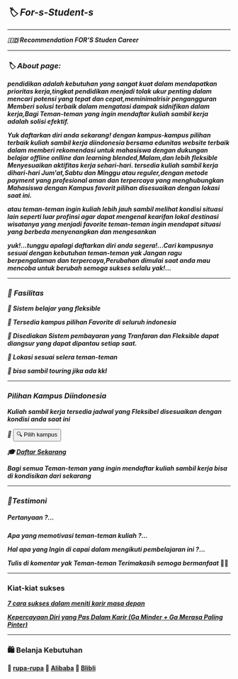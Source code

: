 ## <em><strong>🏷️ For-s-Student-s</string></em>

---

<em>🇮🇩 Recommendation FOR'S Studen Career</em>




---

### <em><strong>🏷️ About page:</strong></em>
<em>pendidikan adalah kebutuhan yang sangat kuat dalam mendapatkan prioritas kerja,tingkat pendidikan menjadi tolak ukur penting dalam mencari potensi yang tepat dan cepat,meminimalrisir pengangguran Memberi solusi terbaik dalam mengatasi dampak sidnifikan dalam kerja,Bagi Teman-teman yang ingin mendaftar kuliah sambil kerja adalah solisi efektif.</em>

<be>

<em>Yuk daftarkan diri anda sekarang!
dengan kampus-kampus pilihan terbaik kuliah sambil kerja diindonesia bersama edunitas website terbaik dalam memberi rekomendasi untuk mahasiswa dengan dukungan belajar
offline onlline dan learning blended,Malam,dan lebih fleksible Menyesuaikan aktifitas kerja sehari-hari.
tersedia kuliah sambil kerja dihari-hari Jum'at,Sabtu dan Minggu atau reguler,dengan metode payment yang profesional aman dan terpercaya yang menghubungkan Mahasiswa dengan Kampus favorit pilihan disesuaikan dengan lokasi saat ini.</em>

<em>atau teman-teman ingin kuliah lebih jauh sambil melihat kondisi situasi lain seperti luar profinsi agar dapat mengenal kearifan lokal destinasi wisatanya yang menjadi favorite teman-teman ingin mendapat situasi yang berbeda menyenangkan dan mengesankan</em>

<em><strong>yuk!...</strong>tunggu apalagi daftarkan diri anda segera!...Cari kampusnya sesuai dengan kebutuhan teman-teman yak Jangan ragu berpengalaman dan terpercaya,Perubahan dimulai saat anda mau mencoba untuk berubah semoga sukses selalu yak!...
<br> </em>

---
### <em><strong>📌 Fasilitas</strong>

🧭 Sistem belajar yang fleksible

🏫 Tersedia kampus pilihan Favorite di seluruh indonesia

📝 Disediakan Sistem pembayaran yang Tranfaran dan Fleksible dapat diangsur yang dapat dipantau setiap saat.

👀 Lokasi sesuai selera teman-teman 

🌄 bisa sambil touring jika ada kkl</em>

---

### <em>Pilihan Kampus Diindonesia
Kuliah sambil kerja tersedia jadwal yang Fleksibel disesuaikan dengan kondisi anda saat ini

🏫 [<button>🔍 Pilih kampus</button>](https://edunitas.com/kampus?gsf_by=d7bf08e6)

🎓 [Daftar Sekarang](https://edunitas.com/kampus/pendaftaran?gsf_by=d7bf08e6)

Bagi semua Teman-teman yang ingin mendaftar kuliah sambil kerja bisa di kondisikan dari sekarang

---

### 📝Testimoni

##### Pertanyaan ?...

Apa yang memotivasi teman-teman kuliah ?...

Hal apa yang Ingin di capai dalam mengikuti pembelajaran ini ?...

Tulis di komentar yak Teman-teman Terimakasih semoga bermanfaat</em> 🙏🏿

___

### Kiat-kiat sukses

<em>[7 cara sukses dalam meniti karir masa depan](https://medium.com/@Urbanhire/7-kunci-sukses-meniti-karir-buat-generasi-muda-f59ac5322adc)

[ Kepercayaan Diri yang Pas Dalam Karir (Ga Minder + Ga Merasa Paling Pinter)](https://medium.com/@iqbalhariadi/kepercayaan-diri-yang-pas-dalam-karir-ga-minder-ga-merasa-paling-pinter-e7727332bfc9)</em>


---

### 🛍️ Belanja Kebutuhan 

🛒  [ rupa-rupa](https://invl.me/clmzt5r)
🛒  [ Alibaba](https://invl.me/clmzt69)
🛒  [ Blibli](https://invl.me/clmzt6d)</em>


